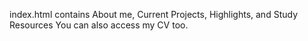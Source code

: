 index.html contains About me, Current Projects, Highlights, and Study Resources
You can also access my CV too. 

